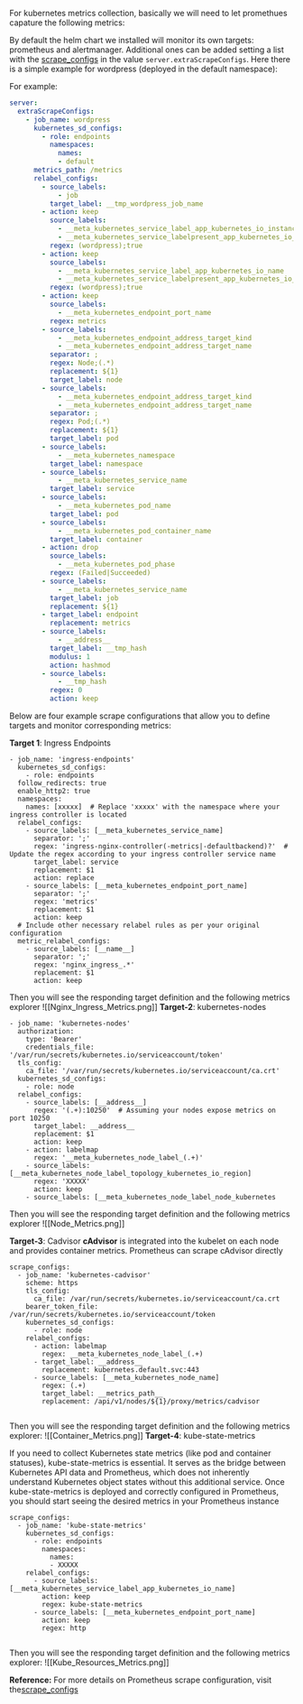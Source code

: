 For kubernetes metrics collection, basically we will need to let promethues capature the following metrics:

By default the helm chart we installed will monitor its own targets: prometheus and alertmanager. Additional ones can be added setting a list with the [scrape_configs](https://prometheus.io/docs/prometheus/latest/configuration/configuration/#scrape_config) in the value `server.extraScrapeConfigs`. Here there is a simple example for wordpress (deployed in the default namespace):

For example:
```yaml
server:
  extraScrapeConfigs:
    - job_name: wordpress
      kubernetes_sd_configs:
        - role: endpoints
          namespaces:
            names:
            - default
      metrics_path: /metrics
      relabel_configs:
        - source_labels:
            - job
          target_label: __tmp_wordpress_job_name
        - action: keep
          source_labels:
            - __meta_kubernetes_service_label_app_kubernetes_io_instance
            - __meta_kubernetes_service_labelpresent_app_kubernetes_io_instance
          regex: (wordpress);true
        - action: keep
          source_labels:
            - __meta_kubernetes_service_label_app_kubernetes_io_name
            - __meta_kubernetes_service_labelpresent_app_kubernetes_io_name
          regex: (wordpress);true
        - action: keep
          source_labels:
            - __meta_kubernetes_endpoint_port_name
          regex: metrics
        - source_labels:
            - __meta_kubernetes_endpoint_address_target_kind
            - __meta_kubernetes_endpoint_address_target_name
          separator: ;
          regex: Node;(.*)
          replacement: ${1}
          target_label: node
        - source_labels:
            - __meta_kubernetes_endpoint_address_target_kind
            - __meta_kubernetes_endpoint_address_target_name
          separator: ;
          regex: Pod;(.*)
          replacement: ${1}
          target_label: pod
        - source_labels:
            - __meta_kubernetes_namespace
          target_label: namespace
        - source_labels:
            - __meta_kubernetes_service_name
          target_label: service
        - source_labels:
            - __meta_kubernetes_pod_name
          target_label: pod
        - source_labels:
            - __meta_kubernetes_pod_container_name
          target_label: container
        - action: drop
          source_labels:
            - __meta_kubernetes_pod_phase
          regex: (Failed|Succeeded)
        - source_labels:
            - __meta_kubernetes_service_name
          target_label: job
          replacement: ${1}
        - target_label: endpoint
          replacement: metrics
        - source_labels:
            - __address__
          target_label: __tmp_hash
          modulus: 1
          action: hashmod
        - source_labels:
            - __tmp_hash
          regex: 0
          action: keep
```

Below are four example scrape configurations that allow you to define targets and monitor corresponding metrics:

**Target 1**: Ingress Endpoints

```
- job_name: 'ingress-endpoints'
  kubernetes_sd_configs:
    - role: endpoints
  follow_redirects: true
  enable_http2: true
  namespaces:
    names: [xxxxx]  # Replace 'xxxxx' with the namespace where your ingress controller is located
  relabel_configs:
    - source_labels: [__meta_kubernetes_service_name]
      separator: ';'
      regex: 'ingress-nginx-controller(-metrics|-defaultbackend)?'  # Update the regex according to your ingress controller service name
      target_label: service
      replacement: $1
      action: replace
    - source_labels: [__meta_kubernetes_endpoint_port_name]
      separator: ';'
      regex: 'metrics'
      replacement: $1
      action: keep
  # Include other necessary relabel rules as per your original configuration
  metric_relabel_configs:
    - source_labels: [__name__]
      separator: ';'
      regex: 'nginx_ingress_.*'
      replacement: $1
      action: keep

```

Then you will see the responding target definition and the following metrics explorer
![[Nginx_Ingress_Metrics.png]]
**Target-2**: kubernetes-nodes
```
- job_name: 'kubernetes-nodes'
  authorization:
    type: 'Bearer'
    credentials_file: '/var/run/secrets/kubernetes.io/serviceaccount/token'
  tls_config:
    ca_file: '/var/run/secrets/kubernetes.io/serviceaccount/ca.crt'
  kubernetes_sd_configs:
    - role: node
  relabel_configs:
    - source_labels: [__address__]
      regex: '(.+):10250'  # Assuming your nodes expose metrics on port 10250
      target_label: __address__
      replacement: $1
      action: keep
    - action: labelmap
      regex: '__meta_kubernetes_node_label_(.+)'
    - source_labels: [__meta_kubernetes_node_label_topology_kubernetes_io_region]
      regex: 'XXXXX'
      action: keep
    - source_labels: [__meta_kubernetes_node_label_node_kubernetes

```
Then you will see the responding target definition and the following metrics explorer
![[Node_Metrics.png]]

**Target-3**: Cadvisor
**cAdvisor** is integrated into the kubelet on each node and provides container metrics. Prometheus can scrape cAdvisor directly
```
scrape_configs:
  - job_name: 'kubernetes-cadvisor'
    scheme: https
    tls_config:
      ca_file: /var/run/secrets/kubernetes.io/serviceaccount/ca.crt
    bearer_token_file: /var/run/secrets/kubernetes.io/serviceaccount/token
    kubernetes_sd_configs:
      - role: node
    relabel_configs:
      - action: labelmap
        regex: __meta_kubernetes_node_label_(.+)
      - target_label: __address__
        replacement: kubernetes.default.svc:443
      - source_labels: [__meta_kubernetes_node_name]
        regex: (.+)
        target_label: __metrics_path__
        replacement: /api/v1/nodes/${1}/proxy/metrics/cadvisor


```
Then you will see the responding target definition and the following metrics explorer:
![[Container_Metrics.png]]
**Target-4**: kube-state-metrics

If you need to collect Kubernetes state metrics (like pod and container statuses), kube-state-metrics is essential. It serves as the bridge between Kubernetes API data and Prometheus, which does not inherently understand Kubernetes object states without this additional service. Once kube-state-metrics is deployed and correctly configured in Prometheus, you should start seeing the desired metrics in your Prometheus instance

```
scrape_configs:
  - job_name: 'kube-state-metrics'
    kubernetes_sd_configs:
      - role: endpoints
        namespaces:
          names:
          - XXXXX
    relabel_configs:
      - source_labels: [__meta_kubernetes_service_label_app_kubernetes_io_name]
        action: keep
        regex: kube-state-metrics
      - source_labels: [__meta_kubernetes_endpoint_port_name]
        action: keep
        regex: http


```

Then you will see the responding target definition and the following metrics explorer:
![[Kube_Resources_Metrics.png]]


**Reference:** For more details on Prometheus scrape configuration, visit the[scrape_configs](https://prometheus.io/docs/prometheus/latest/configuration/configuration/#scrape_config)
